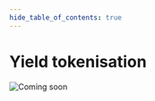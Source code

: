 ```yaml
---
hide_table_of_contents: true
---
```


# Yield tokenisation

![Coming soon](/img/coming_soon.png "Coming soon")